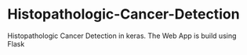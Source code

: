 # Histopathologic-Cancer-Detection
Histopathologic Cancer Detection in keras. The Web App is build using Flask

